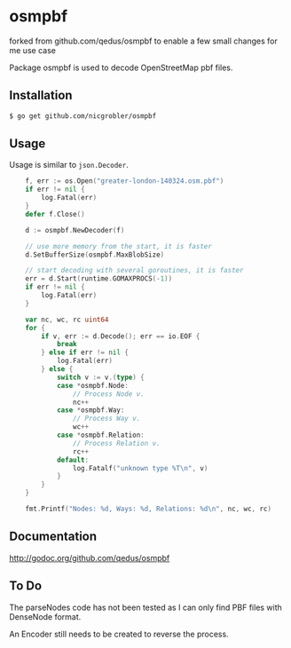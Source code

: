 # osmpbf
forked from github.com/qedus/osmpbf to enable a few small changes for me use case

Package osmpbf is used to decode OpenStreetMap pbf files.

## Installation

```bash
$ go get github.com/nicgrobler/osmpbf
```

## Usage

Usage is similar to `json.Decoder`.

```Go
	f, err := os.Open("greater-london-140324.osm.pbf")
	if err != nil {
		log.Fatal(err)
	}
	defer f.Close()

	d := osmpbf.NewDecoder(f)

	// use more memory from the start, it is faster
	d.SetBufferSize(osmpbf.MaxBlobSize)

	// start decoding with several goroutines, it is faster
	err = d.Start(runtime.GOMAXPROCS(-1))
	if err != nil {
		log.Fatal(err)
	}

	var nc, wc, rc uint64
	for {
		if v, err := d.Decode(); err == io.EOF {
			break
		} else if err != nil {
			log.Fatal(err)
		} else {
			switch v := v.(type) {
			case *osmpbf.Node:
				// Process Node v.
				nc++
			case *osmpbf.Way:
				// Process Way v.
				wc++
			case *osmpbf.Relation:
				// Process Relation v.
				rc++
			default:
				log.Fatalf("unknown type %T\n", v)
			}
		}
	}

	fmt.Printf("Nodes: %d, Ways: %d, Relations: %d\n", nc, wc, rc)
```

## Documentation

http://godoc.org/github.com/qedus/osmpbf

## To Do

The parseNodes code has not been tested as I can only find PBF files with DenseNode format.

An Encoder still needs to be created to reverse the process.
